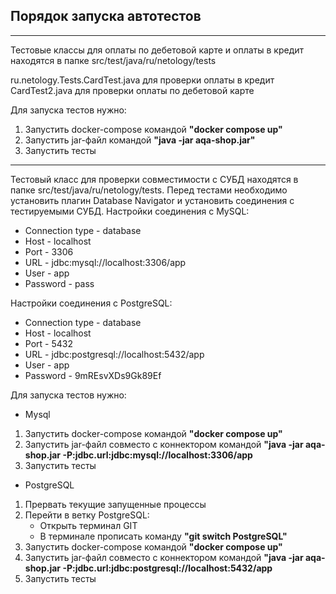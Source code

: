 ## Порядок запуска автотестов

___
Тестовые классы для оплаты по дебетовой карте и оплаты в кредит находятся в папке src/test/java/ru/netology/tests

ru.netology.Tests.CardTest.java для проверки оплаты в кредит
CardTest2.java для проверки оплаты по дебетовой карте

Для запуска тестов нужно:
1. Запустить docker-compose командой **"docker compose up"**
2. Запустить jar-файл командой **"java -jar aqa-shop.jar"**
3. Запустить тесты

___
Тестовый класс для проверки совместимости с СУБД находятся в папке src/test/java/ru/netology/tests.
Перед тестами необходимо установить плагин Database Navigator и установить соединения с тестируемыми СУБД.
Настройки соединения с MySQL:
- Connection type - database
- Host - localhost
- Port - 3306
- URL - jdbc:mysql://localhost:3306/app
- User - app
- Password - pass

Настройки соединения с PostgreSQL:
- Connection type - database
- Host - localhost
- Port - 5432
- URL - jdbc:postgresql://localhost:5432/app
- User - app
- Password - 9mREsvXDs9Gk89Ef

Для запуска тестов нужно:</br>
- Mysql
1. Запустить docker-compose командой **"docker compose up"**
2. Запустить jar-файл совместо с коннектором командой **"java -jar aqa-shop.jar -P:jdbc.url:jdbc:mysql://localhost:3306/app** 
3. Запустить тесты

- PostgreSQL
1. Прервать текущие запущенные процессы
2. Перейти в ветку PostgreSQL:
   * Открыть терминал GIT
   * В терминале прописать команду **"git switch PostgreSQL"**
3. Запустить docker-compose командой **"docker compose up"**
4. Запустить jar-файл совместо с коннектором командой **"java -jar aqa-shop.jar -P:jdbc.url:jdbc:postgresql://localhost:5432/app** 
5. Запустить тесты